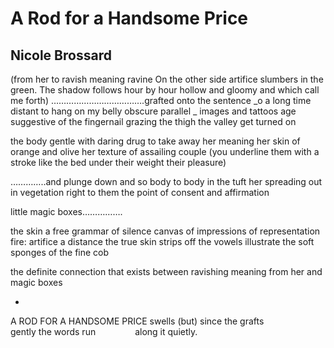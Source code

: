 # A Rod for a Handsome Price
## Nicole Brossard
(from her to ravish meaning ravine On the other side
artifice slumbers in the green. The shadow follows hour
by hour hollow and gloomy and which call me forth)
……………………………….grafted onto the sentence
 _o a long time distant to hang on my belly obscure parallel
_
images and tattoos age suggestive of the fingernail grazing
the thigh the valley get turned on






the body gentle with daring
drug to take away her meaning
her skin of orange and olive
her texture of assailing couple
(you underline them with a stroke
like the bed under their weight
their pleasure)

…………..and plunge down
and so body to body in the tuft
her spreading out in vegetation
right to them
the point of consent and
affirmation

little magic boxes…………….






the skin a free grammar
of silence canvas of impressions of
representation
fire: artifice a distance
the true skin strips off the vowels
illustrate
the soft sponges of the fine cob






the definite connection that exists
between ravishing meaning from her and
magic boxes

*

A ROD FOR A HANDSOME PRICE swells
(but)
since the grafts
               gently the words run
               along it quietly.